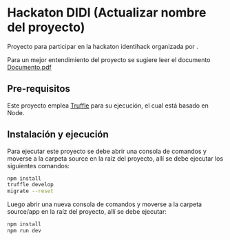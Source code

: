 # Hackaton DIDI (Actualizar nombre del proyecto) 

Proyecto para participar en la hackaton identihack organizada por .

Para un mejor entendimiento del proyecto se sugiere leer el documento [Documento.pdf](#) 

## Pre-requisitos

Este proyecto emplea [Truffle](https://www.trufflesuite.com/docs/truffle/getting-started/installation) para su ejecución, el cual está basado en Node.

## Instalación y ejecución

Para ejecutar este proyecto se debe abrir una consola de comandos y moverse a la carpeta source en la raíz del proyecto, allí se debe ejecutar los siguientes comandos:

```bash
npm install
truffle develop
migrate --reset
```
Luego abrir una nueva consola de comandos y moverse a la carpeta source/app en la raíz del proyecto, allí se debe ejecutar:

```bash
npm install
npm run dev
```
